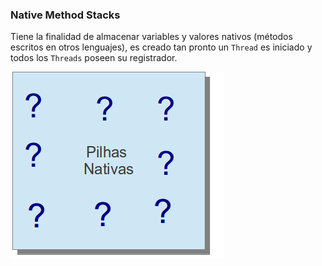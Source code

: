 ### Native Method Stacks


Tiene la finalidad de almacenar variables y valores nativos (métodos escritos en otros lenguajes), es creado tan pronto un `Thread` es iniciado y todos los `Threads` poseen su registrador.


![Pila nativa](imagens/chapter_3_7.png)